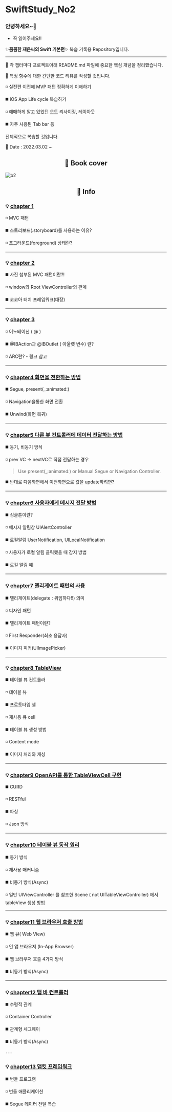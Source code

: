 # SwiftStudy_No2

### 안녕하세요~👋

- 꼭 읽어주세요!!

✨**꼼꼼한 재은씨의 Swift 기본편**✨  복습 기록용 Repository입니다.

---

:gift: 각 챕터마다 프로젝트아래 README.md 파일에 중요한 핵심 개념을 정리했습니다.

🔭 특정 함수에 대한 간단한 코드 리뷰를 작성할 것입니다.

◽ 실전편 이전에 MVP 패턴 정확하게 이해하기

◼️ iOS App Life cycle 복습하기

◽ 애매하게 알고 있었던 오토 리사이징, 레이아웃 

◼️ 자주 사용된 Tab bar 등 
	
전체적으로 복습할 것입니다.
	
 🌱  Date : 2022.03.02 ~ 

<div align=center><h2> 📗 Book cover </h2></div>

![b2](https://user-images.githubusercontent.com/96910404/156351366-ff68962d-dc09-4e21-8118-71add9b8df38.jpeg)

<div align=center><h2> 📇 Info </h2></div>

### 💡 <a href="https://github.com/SHcommit/SwiftStudy_No2/tree/master/Ch1%22helloworld%22" target="_blank">chapter 1 </a>

 ◽ MVC 패턴
 
 ◼️ 스토리보드(.storyboard)를 사용하는 이유?
 
 ◽ 포그라운드(foreground) 상태란?
 
 ---
 
 ### 💡 <a href="https://github.com/SHcommit/SwiftStudy_No2/tree/master/Ch2%3CiOS%3EHierachy%2CLifeCycle" >chapter 2</a>
 
 ◼️ 사진 첨부된 MVC 패턴이란?!
 
 ◽ window와 Root ViewController의 관계
 
 ◼️ 코코아 터치 프레임워크(대장)
 
 ---
 
 ### 💡 <a href="https://github.com/SHcommit/SwiftStudy_No2/tree/master/Ch3_outletVariable" target="_blank">chapter 3</a>
  
 ◽ 어노테이션 ( @ )
 
 ◼️ @IBAction과 @IBOutlet ( 아울렛 변수) 란?
 
 ◽ ARC란? - 링크 참고
 
 ---
 
 ### 💡 <a href="https://github.com/SHcommit/SwiftStudy_No2/tree/master/Ch4_%ED%99%94%EB%A9%B4%EC%A0%84%ED%99%98" target="_blank">chapter4 화면을 전환하는 방법</a>
 ◼️ Segue, present(_:animated:)

 ◽ Navigation을통한 화면 전환
 
 ◼️ Unwind(화면 복귀)

 ---
 
  ### 💡 <a href="https://github.com/SHcommit/SwiftStudy_No2/tree/master/Ch5_submitValue" target="_blank"> chapter5 다른 뷰 컨트롤러에 데이터 전달하는 방법</a>

 ◼️ 동기, 비동기 방식

 ◽ prev VC -> nextVC로 직접 전달하는 경우 
 
 > Use present(_:animated:) or Manual Segue or Navigation Controller.
 
 ◼️ 반대로 다음화면에서 이전화면으로 값을 update하려면?

 ---
 
  ### 💡 <a href="https://github.com/SHcommit/SwiftStudy_No2/tree/master/Ch6_Alert" target="_blank">chapter6 사용자에게 메시지 전달 방법</a>
  
  ◼️ 싱글톤이란?
  
  ◽ 메시지 알림창 UIAlertController
  
  ◼️ 로컬알림 UserNotification, UILocalNotification
  
  ◽ 사용자가 로컬 알림 클릭했을 때 감지 방법

  ◼️ 로컬 알림 예
  
  ---
  
   ### 💡 <a href="https://github.com/SHcommit/SwiftStudy_No2/tree/master/Ch7_DelegatePattern" target="_blank"> chapter7 델리게이트 패턴의 사용</a>
  
  ◼️ 델리게이트(delegate : 위임하다!!) 의미
  
  ◽ 디자인 패턴
  
  ◼️ 델리게이트 패턴이란?
  
  ◽ First Responder(최초 응답자)

  ◼️ 이미지 피커(UIImagePicker)
  
  ---
  
  ### 💡 <a href="https://github.com/SHcommit/SwiftStudy_No2/tree/master/Ch8_TableView" target="_blank">chapter8 TableView</a>
  
  ◼️ 테이블 뷰 컨트롤러
  
  ◽ 테이블 뷰
  
  ◼️ 프로토타입 셀
  
  ◽ 재사용 큐 cell

  ◼️ 테이블 뷰 생성 방법
  
  ◽ Content mode
  
  ◼️ 이미지 처리와 캐싱
  
  ---

### 💡 <a href="https://github.com/SHcommit/SwiftStudy_No2/tree/master/Ch9_RESTAPI" target="_blank">chapter9 OpenAPI를 통한 TableViewCell 구현</a>
  
  ◼️ CURD
  
  ◽ RESTful
  
  ◼️ 파싱
  
  ◽ Json 방식

  ---
 
### 💡 <a href="https://github.com/SHcommit/SwiftStudy_No2/blob/master/Ch10_TableViewAsync/README.md" target="_blank">chapter10 테이블 뷰 동작 원리</a>
  
  ◼️ 동기 방식
  
  ◽ 재사용 매커니즘
  
  ◼️ 비동기 방식(Async)
  
  ◽ 일반 UIViewController 를 참조한 Scene ( not UITableViewController) 에서 tableView 생성 방법

  ---
 
### 💡 <a href="https://github.com/SHcommit/SwiftStudy_No2/tree/master/Ch11_WebView" target="_blank">chapter11 웹 브라우저 호출 방법</a>
  
  ◼️ 웹 뷰( Web View)
  
  ◽ 인 앱 브라우저 (In-App Browser)
  
  ◼️ 웹 브라우저 호출 4가지 방식
  
  ◼️ 비동기 방식(Async)
  
  ---
  
  ### 💡 <a href="https://github.com/SHcommit/SwiftStudy_No2/tree/master/Ch12_TabBar" target="_blank">chapter12 탭 바 컨트롤러</a>
  
  ◼️ 수평적 관계
  
  ◽ Container Controller
  
  ◼️ 관계형 세그웨이
  
  ◼️ 비동기 방식(Async)
  
    ---
  
  ### 💡 <a href="https://github.com/SHcommit/SwiftStudy_No2/tree/master/Ch13_mapKit" target="_blank">chapter13 맵킷 프레임워크</a>
  
  ◼️ 번들 프로그램
  
  ◽ 번들 애플리케이션
  
  ◼️ Segue 데이터 전달 복습

